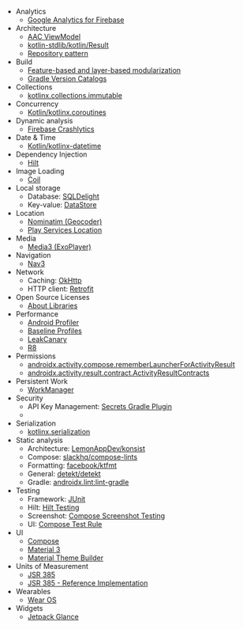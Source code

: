 - Analytics
  - [Google Analytics for Firebase](https://firebase.google.com/docs/analytics)
- Architecture
  - [AAC ViewModel](https://developer.android.com/topic/libraries/architecture/viewmodel)
  - [kotlin-stdlib/kotlin/Result](https://kotlinlang.org/api/core/kotlin-stdlib/kotlin/-result/)
  - [Repository pattern](https://developer.android.com/topic/architecture#data-layer)
- Build
  - [Feature-based and layer-based modularization](https://developer.android.com/topic/modularization)
  - [Gradle Version Catalogs](https://docs.gradle.org/current/userguide/platforms.html)
- Collections
  - [kotlinx.collections.immutable](https://github.com/Kotlin/kotlinx.collections.immutable)
- Concurrency
  - [Kotlin/kotlinx.coroutines](https://github.com/Kotlin/kotlinx.coroutines)
- Dynamic analysis
  - [Firebase Crashlytics](https://firebase.google.com/docs/crashlytics)
- Date & Time
  - [Kotlin/kotlinx-datetime](https://github.com/Kotlin/kotlinx-datetime)
- Dependency Injection
  - [Hilt](https://dagger.dev/hilt/)
- Image Loading
  - [Coil](https://coil-kt.github.io/coil/)
- Local storage
  - Database: [SQLDelight](https://github.com/sqldelight/sqldelight)
  - Key-value:
    [DataStore](https://developer.android.com/topic/libraries/architecture/datastore)
- Location
  - [Nominatim (Geocoder)](https://nominatim.org/)
  - [Play Services Location](https://play.google.com/sdks/details/com-google-android-gms-play-services-location)
- Media
  - [Media3 (ExoPlayer)](https://developer.android.com/media/media3)
- Navigation
  - [Nav3](https://developer.android.com/guide/navigation/navigation-3)
- Network
  - Caching: [OkHttp](https://square.github.io/okhttp/)
  - HTTP client: [Retrofit](https://square.github.io/retrofit/)
- Open Source Licenses
  - [About Libraries](https://github.com/mikepenz/AboutLibraries)
- Performance
  - [Android Profiler](https://developer.android.com/studio/profile)
  - [Baseline Profiles](https://developer.android.com/topic/performance/baselineprofiles/overview)
  - [LeakCanary](https://github.com/square/leakcanary)
  - [R8](https://developer.android.com/topic/performance/app-optimization/enable-app-optimization)
- Permissions
  - [androidx.activity.compose.rememberLauncherForActivityResult](<https://developer.android.com/reference/kotlin/androidx/activity/compose/package-summary#rememberLauncherForActivityResult(androidx.activity.result.contract.ActivityResultContract,kotlin.Function1)>)
  - [androidx.activity.result.contract.ActivityResultContracts](https://developer.android.com/reference/androidx/activity/result/contract/ActivityResultContracts)
- Persistent Work
  - [WorkManager](https://developer.android.com/topic/libraries/architecture/workmanager)
- Security
  - API Key Management:
    [Secrets Gradle Plugin](https://github.com/google/secrets-gradle-plugin)
  -
- Serialization
  - [kotlinx.serialization](https://github.com/Kotlin/kotlinx.serialization)
- Static analysis
  - Architecture: [LemonAppDev/konsist](https://github.com/LemonAppDev/konsist)
  - Compose: [slackhq/compose-lints](https://github.com/slackhq/compose-lints)
  - Formatting: [facebook/ktfmt](https://github.com/facebook/ktfmt)
  - General: [detekt/detekt](https://github.com/detekt/detekt)
  - Gradle:
    [androidx.lint:lint-gradle](https://developer.android.com/jetpack/androidx/releases/lint)
- Testing
  - Framework: [JUnit](https://junit.org/junit5/)
  - Hilt: [Hilt Testing](https://dagger.dev/hilt/testing)
  - Screenshot:
    [Compose Screenshot Testing](https://developer.android.com/jetpack/compose/tooling#screenshot-testing)
  - UI:
    [Compose Test Rule](https://developer.android.com/develop/ui/compose/testing)
- UI
  - [Compose](https://developer.android.com/jetpack/compose)
  - [Material 3](https://developer.android.com/jetpack/compose/designsystems/material)
  - [Material Theme Builder](https://material-foundation.github.io/material-theme-builder/)
- Units of Measurement
  - [JSR 385](https://github.com/unitsofmeasurement/unit-api)
  - [JSR 385 - Reference Implementation](https://github.com/unitsofmeasurement/indriya)
- Wearables
  - [Wear OS](https://developer.android.com/training/wearables/get-started/creating)
- Widgets
  - [Jetpack Glance](https://developer.android.com/develop/ui/compose/glance)

